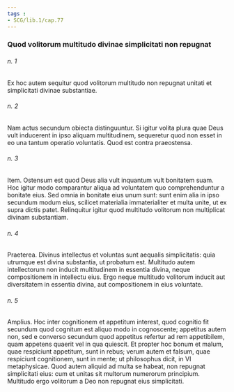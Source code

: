 ```yaml
---
tags : 
- SCG/lib.1/cap.77
---
```


### Quod volitorum multitudo divinae simplicitati non repugnat

###### n. 1
Ex hoc autem sequitur quod volitorum multitudo non repugnat unitati et simplicitati divinae substantiae.

###### n. 2
Nam actus secundum obiecta distinguuntur. Si igitur volita plura quae Deus vult inducerent in ipso aliquam multitudinem, sequeretur quod non esset in eo una tantum operatio voluntatis. Quod est contra praeostensa.

###### n. 3
Item. Ostensum est quod Deus alia vult inquantum vult bonitatem suam. Hoc igitur modo comparantur aliqua ad voluntatem quo comprehenduntur a bonitate eius. Sed omnia in bonitate eius unum sunt: sunt enim alia in ipso secundum modum eius, scilicet materialia immaterialiter et multa unite, ut ex supra dictis patet. Relinquitur igitur quod multitudo volitorum non multiplicat divinam substantiam.

###### n. 4
Praeterea. Divinus intellectus et voluntas sunt aequalis simplicitatis: quia utrumque est divina substantia, ut probatum est. Multitudo autem intellectorum non inducit multitudinem in essentia divina, neque compositionem in intellectu eius. Ergo neque multitudo volitorum inducit aut diversitatem in essentia divina, aut compositionem in eius voluntate.

###### n. 5
Amplius. Hoc inter cognitionem et appetitum interest, quod cognitio fit secundum quod cognitum est aliquo modo in cognoscente; appetitus autem non, sed e converso secundum quod appetitus refertur ad rem appetibilem, quam appetens quaerit vel in qua quiescit. Et propter hoc bonum et malum, quae respiciunt appetitum, sunt in rebus; verum autem et falsum, quae respiciunt cognitionem, sunt in mente; ut philosophus dicit, in VI metaphysicae. Quod autem aliquid ad multa se habeat, non repugnat simplicitati eius: cum et unitas sit multorum numerorum principium. Multitudo ergo volitorum a Deo non repugnat eius simplicitati.


